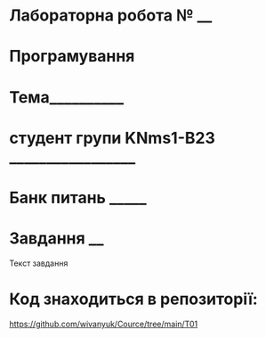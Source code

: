 # Лабораторна робота № __
# Програмування
# Тема__________
# студент групи KNms1-B23 _________________
# Банк питань _____
# Завдання __

Текст завдання

# Код знаходиться в репозиторії:
https://github.com/wivanyuk/Cource/tree/main/T01